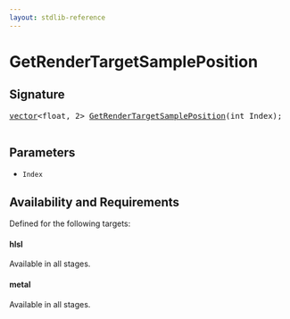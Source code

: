```yaml
---
layout: stdlib-reference
---
```


# GetRenderTargetSamplePosition

## Signature 

<pre>
<a href="/stdlib-reference/types/vector/index" class="code_type">vector</a>&lt;<span class="code_keyword">float</span>, 2&gt; <a href="/stdlib-reference/global-decls/GetRenderTargetSamplePosition">GetRenderTargetSamplePosition</a>(<span class="code_keyword">int</span> <span class='code_param'>Index</span>);

</pre>

## Parameters

* `Index`

## Availability and Requirements

Defined for the following targets:

#### hlsl
Available in all stages.

#### metal
Available in all stages.



